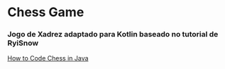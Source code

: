 # Chess Game

### Jogo de Xadrez adaptado para Kotlin baseado no tutorial de RyiSnow

[How to Code Chess in Java](https://youtu.be/jzCxywhTAUI)

